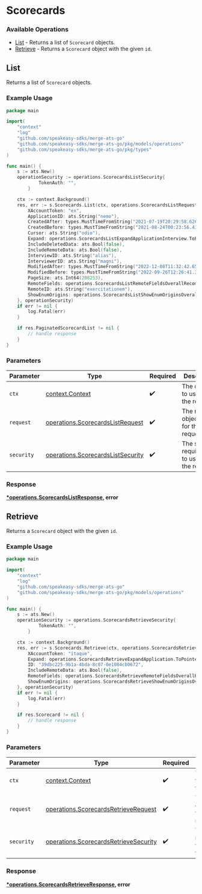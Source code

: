 # Scorecards

### Available Operations

* [List](#list) - Returns a list of `Scorecard` objects.
* [Retrieve](#retrieve) - Returns a `Scorecard` object with the given `id`.

## List

Returns a list of `Scorecard` objects.

### Example Usage

```go
package main

import(
	"context"
	"log"
	"github.com/speakeasy-sdks/merge-ats-go"
	"github.com/speakeasy-sdks/merge-ats-go/pkg/models/operations"
	"github.com/speakeasy-sdks/merge-ats-go/pkg/types"
)

func main() {
    s := ats.New()
    operationSecurity := operations.ScorecardsListSecurity{
            TokenAuth: "",
        }

    ctx := context.Background()
    res, err := s.Scorecards.List(ctx, operations.ScorecardsListRequest{
        XAccountToken: "ex",
        ApplicationID: ats.String("nemo"),
        CreatedAfter: types.MustTimeFromString("2021-07-19T20:29:58.626Z"),
        CreatedBefore: types.MustTimeFromString("2021-08-24T00:23:56.434Z"),
        Cursor: ats.String("odio"),
        Expand: operations.ScorecardsListExpandApplicationInterview.ToPointer(),
        IncludeDeletedData: ats.Bool(false),
        IncludeRemoteData: ats.Bool(false),
        InterviewID: ats.String("alias"),
        InterviewerID: ats.String("magni"),
        ModifiedAfter: types.MustTimeFromString("2022-12-08T11:32:42.651Z"),
        ModifiedBefore: types.MustTimeFromString("2022-09-26T12:26:41.334Z"),
        PageSize: ats.Int64(208253),
        RemoteFields: operations.ScorecardsListRemoteFieldsOverallRecommendation.ToPointer(),
        RemoteID: ats.String("exercitationem"),
        ShowEnumOrigins: operations.ScorecardsListShowEnumOriginsOverallRecommendation.ToPointer(),
    }, operationSecurity)
    if err != nil {
        log.Fatal(err)
    }

    if res.PaginatedScorecardList != nil {
        // handle response
    }
}
```

### Parameters

| Parameter                                                                              | Type                                                                                   | Required                                                                               | Description                                                                            |
| -------------------------------------------------------------------------------------- | -------------------------------------------------------------------------------------- | -------------------------------------------------------------------------------------- | -------------------------------------------------------------------------------------- |
| `ctx`                                                                                  | [context.Context](https://pkg.go.dev/context#Context)                                  | :heavy_check_mark:                                                                     | The context to use for the request.                                                    |
| `request`                                                                              | [operations.ScorecardsListRequest](../../models/operations/scorecardslistrequest.md)   | :heavy_check_mark:                                                                     | The request object to use for the request.                                             |
| `security`                                                                             | [operations.ScorecardsListSecurity](../../models/operations/scorecardslistsecurity.md) | :heavy_check_mark:                                                                     | The security requirements to use for the request.                                      |


### Response

**[*operations.ScorecardsListResponse](../../models/operations/scorecardslistresponse.md), error**


## Retrieve

Returns a `Scorecard` object with the given `id`.

### Example Usage

```go
package main

import(
	"context"
	"log"
	"github.com/speakeasy-sdks/merge-ats-go"
	"github.com/speakeasy-sdks/merge-ats-go/pkg/models/operations"
)

func main() {
    s := ats.New()
    operationSecurity := operations.ScorecardsRetrieveSecurity{
            TokenAuth: "",
        }

    ctx := context.Background()
    res, err := s.Scorecards.Retrieve(ctx, operations.ScorecardsRetrieveRequest{
        XAccountToken: "itaque",
        Expand: operations.ScorecardsRetrieveExpandApplication.ToPointer(),
        ID: "39dbc225-9b1a-4bda-8c07-0e1084cb0672",
        IncludeRemoteData: ats.Bool(false),
        RemoteFields: operations.ScorecardsRetrieveRemoteFieldsOverallRecommendation.ToPointer(),
        ShowEnumOrigins: operations.ScorecardsRetrieveShowEnumOriginsOverallRecommendation.ToPointer(),
    }, operationSecurity)
    if err != nil {
        log.Fatal(err)
    }

    if res.Scorecard != nil {
        // handle response
    }
}
```

### Parameters

| Parameter                                                                                      | Type                                                                                           | Required                                                                                       | Description                                                                                    |
| ---------------------------------------------------------------------------------------------- | ---------------------------------------------------------------------------------------------- | ---------------------------------------------------------------------------------------------- | ---------------------------------------------------------------------------------------------- |
| `ctx`                                                                                          | [context.Context](https://pkg.go.dev/context#Context)                                          | :heavy_check_mark:                                                                             | The context to use for the request.                                                            |
| `request`                                                                                      | [operations.ScorecardsRetrieveRequest](../../models/operations/scorecardsretrieverequest.md)   | :heavy_check_mark:                                                                             | The request object to use for the request.                                                     |
| `security`                                                                                     | [operations.ScorecardsRetrieveSecurity](../../models/operations/scorecardsretrievesecurity.md) | :heavy_check_mark:                                                                             | The security requirements to use for the request.                                              |


### Response

**[*operations.ScorecardsRetrieveResponse](../../models/operations/scorecardsretrieveresponse.md), error**

